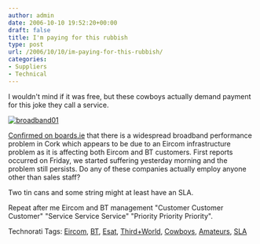 ```yaml
---
author: admin
date: 2006-10-10 19:52:20+00:00
draft: false
title: I'm paying for this rubbish
type: post
url: /2006/10/10/im-paying-for-this-rubbish/
categories:
- Suppliers
- Technical
---
```


I wouldn't mind if it was free, but these cowboys actually demand payment for this joke they call a service. 

[![broadband01](http://static.flickr.com/111/266281424_8f67c2f699_m.jpg)
](http://www.flickr.com/photos/bandon1/266281424/)

[Confirmed on boards.ie](http://boards.ie/vbulletin/showthread.php?t=2055000924) that there is a widespread broadband performance problem in Cork which appears to be due to an Eircom infrastructure problem as it is affecting both Eircom and BT customers. First reports occurred on Friday, we started suffering yesterday morning and the problem still persists. Do any of these companies actually employ anyone other than sales staff?

Two tin cans and some string might at least have an SLA. 

Repeat after me Eircom and BT management "Customer Customer Customer" "Service Service Service" "Priority Priority Priority".

Technorati Tags: [Eircom](http://www.technorati.com/tags/Eircom), [BT](http://www.technorati.com/tags/BT), [Esat](http://www.technorati.com/tags/Esat), [Third+World](http://www.technorati.com/tags/Third+World), [Cowboys](http://www.technorati.com/tags/Cowboys), [Amateurs](http://www.technorati.com/tags/Amateurs), [SLA](http://www.technorati.com/tags/SLA)

